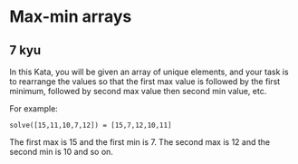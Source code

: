 # Max-min arrays
## 7 kyu

In this Kata, you will be given an array of unique elements, and your task is to rearrange the values so that the first max value is followed by the first minimum, followed by second max value then second min value, etc.

For example:
```
solve([15,11,10,7,12]) = [15,7,12,10,11]
```

The first max is 15 and the first min is 7. The second max is 12 and the second min is 10 and so on.